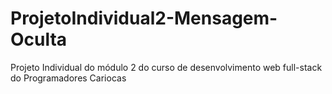 # ProjetoIndividual2-Mensagem-Oculta
 Projeto Individual do módulo 2 do curso de desenvolvimento web full-stack do Programadores Cariocas
